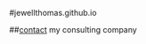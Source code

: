 <link rel="stylesheet" type="text/css" href="static/main.css" media="screen" />

<script>
  (function(i,s,o,g,r,a,m){i['GoogleAnalyticsObject']=r;i[r]=i[r]||function(){
  (i[r].q=i[r].q||[]).push(arguments)},i[r].l=1*new Date();a=s.createElement(o),
  m=s.getElementsByTagName(o)[0];a.async=1;a.src=g;m.parentNode.insertBefore(a,m)
  })(window,document,'script','https://www.google-analytics.com/analytics.js','ga');

  ga('create', 'UA-91421403-1', 'auto');
  ga('send', 'pageview');

</script>

#jewellthomas.github.io

##[contact](mailto:jewell.thomas@gmail.com) my consulting company


